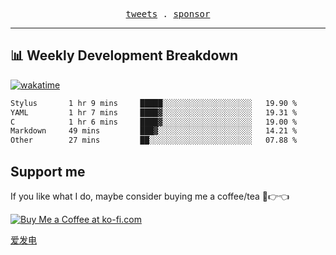 <p align="center">
  <samp>
    <a href="https://twitter.com/everfu8">tweets</a> .
    <a href="https://ko-fi.com/everfu">sponsor</a>
  </samp>
</p>

---

## 📊 Weekly Development Breakdown

[![wakatime](https://wakatime.com/badge/user/0fcef314-a9cd-4509-9880-5cdb2158a775.svg)](https://wakatime.com/@0fcef314-a9cd-4509-9880-5cdb2158a775)

<!--START_SECTION:waka-->

```txt
Stylus       1 hr 9 mins     █████░░░░░░░░░░░░░░░░░░░░   19.90 %
YAML         1 hr 7 mins     ████▓░░░░░░░░░░░░░░░░░░░░   19.31 %
C            1 hr 6 mins     ████▓░░░░░░░░░░░░░░░░░░░░   19.00 %
Markdown     49 mins         ███▓░░░░░░░░░░░░░░░░░░░░░   14.21 %
Other        27 mins         ██░░░░░░░░░░░░░░░░░░░░░░░   07.88 %
```

<!--END_SECTION:waka-->

## Support me

If you like what I do, maybe consider buying me a coffee/tea 🥺👉👈

<a href="https://ko-fi.com/everfu">
  <img src="https://ko-fi.com/img/githubbutton_sm.svg" alt="Buy Me a Coffee at ko-fi.com" />
</a>

[爱发电](https://afdian.com/a/everfu)